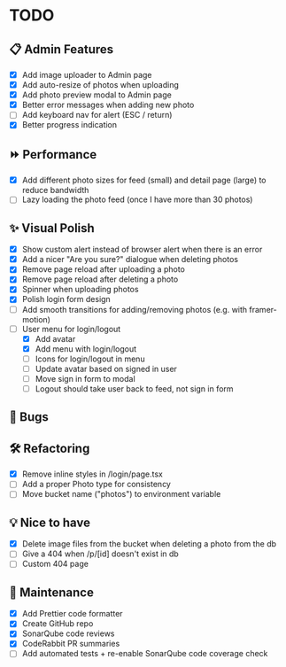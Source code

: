 # TODO

## 📋 Admin Features

- [x] Add image uploader to Admin page
- [x] Add auto-resize of photos when uploading
- [x] Add photo preview modal to Admin page
- [x] Better error messages when adding new photo
- [ ] Add keyboard nav for alert (ESC / return)
- [x] Better progress indication

## ⏩ Performance

- [x] Add different photo sizes for feed (small) and detail page (large) to reduce bandwidth
- [ ] Lazy loading the photo feed (once I have more than 30 photos)

## ✨ Visual Polish

- [x] Show custom alert instead of browser alert when there is an error
- [x] Add a nicer "Are you sure?" dialogue when deleting photos
- [x] Remove page reload after uploading a photo
- [x] Remove page reload after deleting a photo
- [x] Spinner when uploading photos
- [x] Polish login form design
- [ ] Add smooth transitions for adding/removing photos (e.g. with framer-motion)
- [ ] User menu for login/logout
  - [x] Add avatar
  - [x] Add menu with login/logout
  - [ ] Icons for login/logout in menu
  - [ ] Update avatar based on signed in user
  - [ ] Move sign in form to modal
  - [ ] Logout should take user back to feed, not sign in form

## 🐛 Bugs

## 🛠 Refactoring

- [x] Remove inline styles in /login/page.tsx
- [ ] Add a proper Photo type for consistency
- [ ] Move bucket name ("photos") to environment variable

## 💡 Nice to have

- [x] Delete image files from the bucket when deleting a photo from the db
- [ ] Give a 404 when /p/[id] doesn't exist in db
- [ ] Custom 404 page

## 🧹 Maintenance

- [x] Add Prettier code formatter
- [x] Create GitHub repo
- [x] SonarQube code reviews
- [x] CodeRabbit PR summaries
- [ ] Add automated tests + re-enable SonarQube code coverage check
